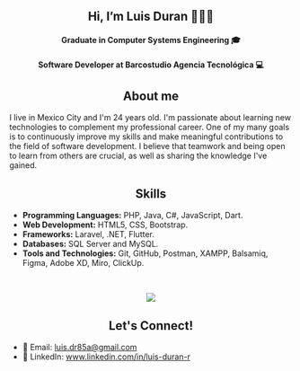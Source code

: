 <h2 align="center"> Hi, I’m Luis Duran 👨🏽‍💻 <br/></h2> 

<h4 align="center">Graduate in Computer Systems Engineering 🎓 <br/></h4>
<h4 align="center">Software Developer at Barcostudio Agencia Tecnológica 💻 <br/></h4>

<h2 align="center"> About me <br/></h2> 

I live in Mexico City and I'm 24 years old. I'm passionate about learning new technologies to complement my professional career. One of my many goals is to continuously improve my skills and make meaningful contributions to the field of software development. I believe that teamwork and being open to learn from others are crucial, as well as sharing the knowledge I've gained.

<h2 align="center"> Skills <br/></h2> 

- **Programming Languages:** PHP, Java, C#, JavaScript, Dart.
- **Web Development:** HTML5, CSS, Bootstrap.
- **Frameworks:** Laravel, .NET, Flutter.
- **Databases:** SQL Server and MySQL.
- **Tools and Technologies:** Git, GitHub, Postman, XAMPP, Balsamiq, Figma, Adobe XD, Miro, ClickUp.
<br>

<p align="center">
  <a href="https://skillicons.dev">
    <img src="https://skillicons.dev/icons?i=git,github,html,css,bootstrap,php,laravel,java,js,cs,dotnet,dart,flutter,mysql,postman,vscode,visualstudio,xd,figma,linux,linkedin,gmail&perline=10" />
  </a>
</p>

<h2 align="center"> Let's Connect! <br/></h2> 

- 📧 Email: luis.dr85a@gmail.com
- 💼 LinkedIn: www.linkedin.com/in/luis-duran-r

<!--
<p align="center">
  <a href="www.linkedin.com/in/luis-duran-r">
    <img src="https://skillicons.dev/icons?i=linkedin" />
  </a>
  <a href="luis.dr85a@gmail.com">
    <img src="https://skillicons.dev/icons?i=gmail" />
  </a>
</p>
-->

